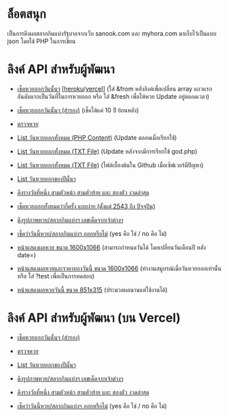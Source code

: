 # ล็อตสนุก
เป็นการดึงผลสลากกินแบ่งรัฐบาลจากเว็บ sanook.com และ myhora.com มาเก็บไว้เป็นแบบ json โดยใช้ PHP ในการเขียน

# ลิงค์ API สำหรับผู้พัฒนา
* [เช็คหวยออกวันนั้นๆ](https://lottsanook.herokuapp.com/?date=01102563) [[heroku](https://lottsanook.herokuapp.com/?date=01102563)/[vercel](https://lottsanook.vercel.app/api/?date=01102563)] (ใส่ &from หลังลิงค์เพื่อเปลี่ยน array แถวแรกอันดับแรกเป็นวันที่ในการหวยออก หรือ ใส่ &fresh เพื่อให้หวย Update อยู่ตลอดเวลา)

* [เช็คหวยออกวันนั้นๆ (สำรอง)](https://lottsanook.herokuapp.com/index2.php?date=01102563) (เช็คได้แค่ 10 ปี ย้อนหลัง)

* [ตรวจหวย](https://lottsanook.herokuapp.com/checklottery.php?by=01032564&search=835573)

* [List วันหวยออกทั้งหมด (PHP Content)](https://lottsanook.herokuapp.com/god.php) (Update ตลอดเมื่อเรียกใช้)

* [List วันหวยออกทั้งหมด (TXT File)](https://lottsanook.herokuapp.com/cache/test.txt) (Update หลังจากมีการเรียกใช้ god.php)

* [List วันหวยออกทั้งหมด (TXT File)](https://raw.githubusercontent.com/Quad-B/lottsanook/main/cache/test.txt) (ไฟล์เบื้องต้นใน Github เมื่อเซิฟเวอร์มีปัญหา)

* [List วันหวยออกของปีนั้นๆ](https://lottsanook.herokuapp.com/gdpy.php?year=2555)

* [ดึงรางวัลที่หนึ่ง สามตัวหน้า สามตัวท้าย และ สองตัว งวดล่าสุด](http://lottsanook.herokuapp.com/lastlot/)

* [เช็คหวยออกทั้งหมดว่ากี่ครั้ง แบบง่าย (ตั้งแต่ 2543 ถึง ปัจจุปัน)](https://lottsanook.herokuapp.com/finddol.php?search=81)

* [ดึงรูปภาพหวย/สลากกินแบ่งฯ เลขเด็ดจากเจ้าต่างๆ](https://lottsanook.herokuapp.com/getchit.php)

* [เช็คว่าวันนี้หวย/สลากกินแบ่งฯ ออกหรือไม่](https://lottsanook.herokuapp.com/reto.php) (yes คือ ใช่ / no คือ ไม่)

* [หน้าแสดงผลหวย ขนาด 1600x1066](http://lottsanook.herokuapp.com/viewlot.php?date=01022563) (สามารถกำหนดวันได้ โดยเปลี่ยนวันเดือนปี หลัง date=)

* [หน้าแสดงผลหวยและราคาทองวันนี้ ขนาด 1600x1066](https://lottsanook.herokuapp.com/viewlot_gold.php) (ทำงานสมูบรณ์เมื่อวันหวยออกเท่านั้น หรือ ใส่ ?test เพื่อเป็นการทดสอบ)

* [หน้าแสดงผลหวยวันนี้ ขนาด 851x315](https://lottsanook.herokuapp.com/viewlo.php) (ประมวลผลนานแต่ใช้งานได้)

# ลิงค์ API สำหรับผู้พัฒนา (บน Vercel)
* [เช็คหวยออกวันนั้นๆ (สำรอง)](https://lottsanook.vercel.app/api/index2.php?date=01102563)

* [ตรวจหวย](https://lottsanook.vercel.app/api/checklottery.php?by=01032564&search=835573)

* [List วันหวยออกของปีนั้นๆ](https://lottsanook.vercel.app/api/gdpy.php?year=2555)

* [ดึงรูปภาพหวย/สลากกินแบ่งฯ เลขเด็ดจากเจ้าต่างๆ](https://lottsanook.vercel.app/api/getchit.php)

* [ดึงรางวัลที่หนึ่ง สามตัวหน้า สามตัวท้าย และ สองตัว งวดล่าสุด](https://lottsanook.vercel.app/api/lastlot.php)

* [เช็คว่าวันนี้หวย/สลากกินแบ่งฯ ออกหรือไม่](https://lottsanook.vercel.app/api/reto.php) (yes คือ ใช่ / no คือ ไม่)
